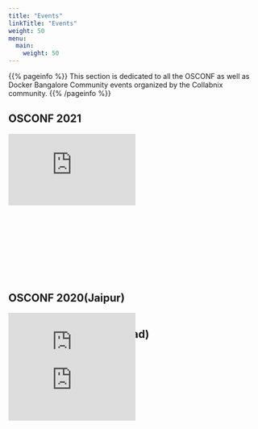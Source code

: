 ```yaml
---
title: "Events"
linkTitle: "Events"
weight: 50
menu:
  main:
    weight: 50
---
```


{{% pageinfo %}}
This section is dedicated to all the OSCONF as well as Docker Bangalore Community events organized by the Collabnix community.
{{% /pageinfo %}}


## OSCONF 2021

<div style="position: relative; padding-bottom: 56.25%; height: 0; overflow: hidden;">
  <iframe src="https://www.youtube.com/embed/gbJvMcVgPkg" style="position: absolute; top: 0; left: 0; width: 50%; height: 50%; border:0;" allowfullscreen title="YouTube Video"></iframe>
</div>



## OSCONF 2020(Jaipur)


<div style="position: relative; padding-bottom: 56.25%; height: 0; overflow: hidden;">
  <iframe src="https://www.youtube.com/embed/1q-Y6WAtBxQ" style="position: absolute; top: 0; left: 0; width: 50%; height: 50%; border:0;" allowfullscreen title="YouTube Video"></iframe>


## OSCONF 2020(Hyderabad)


<div style="position: relative; padding-bottom: 56.25%; height: 0; overflow: hidden;">
  <iframe src="https://www.youtube.com/embed/o8cV6U_L_T4" style="position: absolute; top: 0; left: 0; width: 50%; height: 50%; border:0;" allowfullscreen title="YouTube Video"></iframe>












